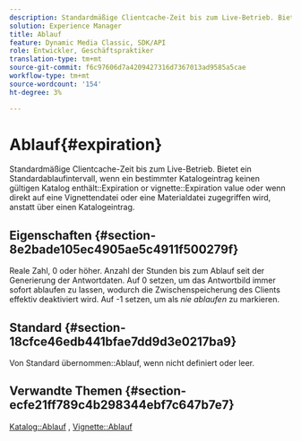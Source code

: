 ```yaml
---
description: Standardmäßige Clientcache-Zeit bis zum Live-Betrieb. Bietet ein Standardablaufintervall, wenn ein bestimmter Katalogeintrag keinen gültigen Wert für den Ablauf oder Ablauf eines Katalogs enthält oder wenn direkt auf eine Vignettendatei oder eine Materialdatei zugegriffen wird, anstatt über einen Katalogeintrag.
solution: Experience Manager
title: Ablauf
feature: Dynamic Media Classic, SDK/API
role: Entwickler, Geschäftspraktiker
translation-type: tm+mt
source-git-commit: f6c97606d7a4209427316d7367013ad9585a5cae
workflow-type: tm+mt
source-wordcount: '154'
ht-degree: 3%

---
```



# Ablauf{#expiration}

Standardmäßige Clientcache-Zeit bis zum Live-Betrieb. Bietet ein Standardablaufintervall, wenn ein bestimmter Katalogeintrag keinen gültigen Katalog enthält::Expiration or vignette::Expiration value oder wenn direkt auf eine Vignettendatei oder eine Materialdatei zugegriffen wird, anstatt über einen Katalogeintrag.

## Eigenschaften {#section-8e2bade105ec4905ae5c4911f500279f}

Reale Zahl, 0 oder höher. Anzahl der Stunden bis zum Ablauf seit der Generierung der Antwortdaten. Auf 0 setzen, um das Antwortbild immer sofort ablaufen zu lassen, wodurch die Zwischenspeicherung des Clients effektiv deaktiviert wird. Auf -1 setzen, um als *nie ablaufen* zu markieren.

## Standard {#section-18cfce46edb441bfae7dd9d3e0217ba9}

Von Standard übernommen::Ablauf, wenn nicht definiert oder leer.

## Verwandte Themen {#section-ecfe21ff789c4b298344ebf7c647b7e7}

[Katalog::Ablauf](../../../../../ir-api/material-cat/image-rendering-api-ref/c-ir-material-catalog/c-ir-material-data-reference/r-ir-expiration-dataref.md#reference-5e93943abff54c93bf85aae3b911a3ce) ,  [Vignette::Ablauf](../../../../../ir-api/material-cat/image-rendering-api-ref/c-ir-material-catalog/c-ir-vignette-map-reference/r-ir-expiration-vignette.md#reference-df80829da93e4c0ab3f97a1792d9c74c)
